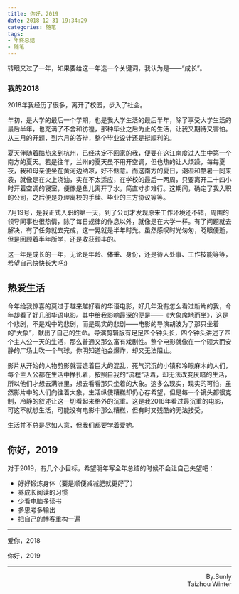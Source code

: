 ```yaml
---
title: 你好，2019
date: 2018-12-31 19:34:29
categories: 随笔
tags: 
- 年终总结
- 随笔
---
```

转眼又过了一年，如果要给这一年选一个关键词，我认为是——“成长”。<!--more-->

### 我的2018
2018年我经历了很多，离开了校园，步入了社会。

年初，是大学的最后一个学期，也是我大学生活的最后半年，除了享受大学生活的最后半年，也充满了不舍和彷徨，那种毕业之后为止的生活，让我又期待又害怕。从三月的开题，到六月的答辩，整个毕业设计还是挺顺利的。

夏天伴随着酷热来到杭州，已经决定不回家的我，便要在这江南度过人生中第一个南方的夏天。若是往年，兰州的夏天虽不用开空调，但也热的让人烦躁，每每夏夜，我和母亲便坐在黄河边纳凉，好不惬意。而这南方的夏日，潮湿和酷暑一同来袭，就像是在火上浇油，实在不太适应，在学校的最后一两周，只要离开二十四小时开着空调的寝室，便像是鱼儿离开了水，简直寸步难行。这期间，确定了我入职的公司，之后便是办理离校的手续、毕业的三方协议等等。

7月19号，是我正式入职的第一天，到了公司才发现原来工作环境还不错，周围的领导同事也很热情，除了每日规律的作息以外，就像是在大学一样。有了问题就去解决，有了任务就去完成，这一晃就是半年时光。虽然感叹时光匆匆，眨眼便逝，但是回顾着半年所学，还是收获颇丰的。

这一年是成长的一年，无论是年龄、<del>体重</del>、身份，还是待人处事、工作技能等等，希望自己快快长大吧:)

## 热爱生活
今年给我惊喜的莫过于越来越好看的华语电影，好几年没有怎么看过新片的我，今年却看了好几部华语电影。其中给我影响最深的便是——《大象席地而坐》，这是个悲剧，不是戏中的悲剧，而是现实的悲剧——电影的导演胡波为了那只坐着的“大象”，献出了自己的生命。导演剪辑版有足足四个钟头长，四个钟头讲述了四个主人公一天的生活，那么普通又那么富有戏剧性。整个电影就像在一个硕大而安静的广场上吹一个气球，你明知道他会爆炸，却又无法阻止。

影片从开始的人物剪影就营造着巨大的混乱，死气沉沉的小镇和冷眼麻木的人们，每个主人公都在生活中挣扎着，按照自我的“流程”活着，却无法改变灰暗的生活，所以他们才想去满洲里，想去看看那只坐着的大象。这多么现实，现实的可怕，虽然影片中的人们向往着大象，生活纵使糟糕却仍心存希望，但是每一个镜头都很克制，冷静的叙述让这一切看起来格外的沉重。这是我2018年看过最沉重的电影，可这不就想生活，可能没有电影中那么糟糕，但有时又残酷的无法接受。

生活并不总是尽如人意，但我们都要学着爱她。

## 你好，2019
对于2019，有几个小目标，希望明年写全年总结的时候不会让自己失望吧：
- 好好锻炼身体（要是顺便减减肥就更好了）
- 养成长阅读的习惯
- 少看电脑多读书
- 多思考多输出
- 把自己的博客重构一遍

---


爱你，2018

你好，2019


* * *
<p style="text-align:right">
By.Sunly<br>
Taizhou Winter
</p>
<br>